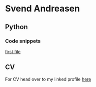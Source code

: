 # Svend Andreasen

## Python
### Code snippets
[first file](https://github.com/SvenneRag/FinanceExamples/blob/fd2ecb857dc550c71ecabaf55670d6df971cbd27/JypyterStockDataPart1.ipynb)



## CV
For CV head over to my linked profile [here](http://www.linkedin.com/in/svend-andreasen)


